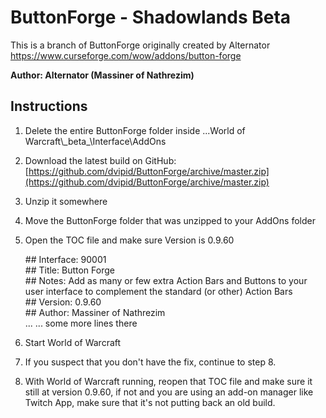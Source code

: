 # ButtonForge - Shadowlands Beta

This is a branch of ButtonForge originally created by Alternator
https://www.curseforge.com/wow/addons/button-forge

**Author: Alternator (Massiner of Nathrezim)**

## Instructions
1. Delete the entire ButtonForge folder inside ...World of Warcraft\\\_beta_\Interface\AddOns
2. Download the latest build on GitHub: [https://github.com/dvipid/ButtonForge/archive/master.zip](https://github.com/dvipid/ButtonForge/archive/master.zip)
3. Unzip it somewhere
4. Move the ButtonForge folder that was unzipped to your AddOns folder
5. Open the TOC file and make sure Version is 0.9.60

    \## Interface: 90001  
\## Title: Button Forge  
\## Notes: Add as many or few extra Action Bars and Buttons to your user interface to complement the standard (or other) Action Bars  
\## Version: 0.9.60  
\## Author: Massiner of Nathrezim  
\... ... some more lines there

6. Start World of Warcraft
7. If you suspect that you don't have the fix, continue to step 8.
8. With World of Warcraft running, reopen that TOC file and make sure it still at version 0.9.60, if not and you are using an add-on manager like Twitch App, make sure that it's not putting back an old build.
